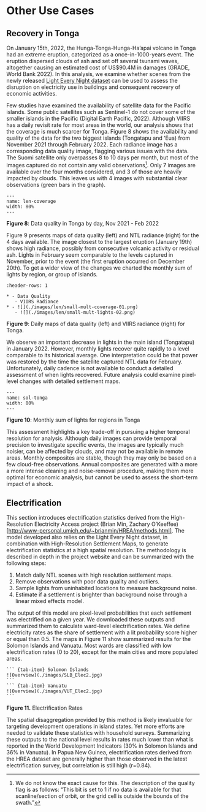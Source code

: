 # Other Use Cases

## Recovery in Tonga

On January 15th, 2022, the Hunga-Tonga-Hunga-Ha’apai volcano in Tonga had an extreme eruption, categorized as a once-in-1000-years event. The eruption dispersed clouds of ash and set off several tsunami waves, altogether causing an estimated cost of US$90.4M in damages (GRADE, World Bank 2022). In this analysis, we examine whether scenes from the newly released [Light Every Night dataset](https://blogs.worldbank.org/opendata/light-every-night-new-nighttime-light-data-set-and-tools-development) can be used to assess the disruption on electricity use in buildings and consequent recovery of economic activities.

Few studies have examined the availability of satellite data for the Pacific islands. Some public satellites such as Sentinel-1 do not cover some of the smaller islands in the Pacific (Digital Earth Pacific, 2022). Although VIIRS has a daily revisit rate for most areas in the world, our analysis shows that the coverage is much scarcer for Tonga. Figure 8 shows the availability and quality of the data for the two biggest islands (Tongatapu and ʻEua) from November 2021 through February 2022. Each radiance image has a corresponding data quality image, flagging various issues with the data. The Suomi satellite only overpasses 8 to 10 days per month, but most of the images captured do not contain any valid observations[^1]. Only 7 images are available over the four months considered, and 3 of those are heavily impacted by clouds. This leaves us with 4 images with substantial clear observations (green bars in the graph).  

```{image} ./images/len/LEN_Coverage_Tonga.png
---
name: len-coverage
width: 80%
---
```
**Figure 8**: Data quality in Tonga by day, Nov 2021 - Feb 2022

Figure 9 presents maps of data quality (left) and NTL radiance (right) for the 4 days available. The image closest to the largest eruption (January 19th) shows high radiance, possibly from consecutive volcanic activity or residual ash. Lights in February seem comparable to the levels captured in November, prior to the event (the first eruption occurred on December 20th). To get a wider view of the changes we charted the monthly sum of lights by region, or group of islands.

````{list-table}
:header-rows: 1

* - Data Quality
   - VIIRS Radiance
* - ![](./images/len/small-mult-coverage-01.png)
   - ![](./images/len/small-mult-lights-02.png)
````
**Figure 9**: Daily maps of data quality (left) and VIIRS radiance (right) for Tonga.

We observe an important decrease in lights in the main island (Tongatapu) in January 2022. However, monthly lights recover quite rapidly to a level comparable to its historical average. One interpretation could be that power was restored by the time the satellite captured NTL data for February. Unfortunately, daily cadence is not available to conduct a detailed assessment of when lights recovered. Future analysis could examine pixel-level changes with detailed settlement maps.

```{image} ./images/Tonga_NTL_Chart.png
---
name: sol-tonga
width: 80%
---
```
**Figure 10**: Monthly sum of lights for regions in Tonga

This assessment highlights a key trade-off in pursuing a higher temporal resolution for analysis. Although daily images can provide temporal precision to investigate specific events, the images are typically much noisier, can be affected by clouds, and may not be available in remote areas. Monthly composites are stable, though they may only be based on a few cloud-free observations. Annual composites are generated with a more a more intense cleaning and noise-removal procedure, making them more optimal for economic analysis, but cannot be used to assess the short-term impact of a shock.

## Electrification
This section introduces electrification statistics derived from the High-Resolution Electricity Access project (Brian Min, Zachary O’Keeffee)[http://www-personal.umich.edu/~brianmin/HREA/methods.html]. The model developed also relies on the Light Every Night dataset, in combination with High-Resolution Settlement Maps, to generate electrification statistics at a high spatial resolution. The methodology is described in depth in the project website and can be summarized with the following steps:

1.	Match daily NTL scenes with high resolution settlement maps.
2.	Remove observations with poor data quality and outliers.
3.	Sample lights from uninhabited locations to measure background noise.
4.	Estimate if a settlement is brighter than background noise through a linear mixed effects model.

The output of this model are pixel-level probabilities that each settlement was electrified on a given year. We downloaded these outputs and summarized them to calculate ward-level electrification rates. We define electricity rates as the share of settlement with a lit probability score higher or equal than 0.5. The maps in Figure 11 show summarized results for the Solomon Islands and Vanuatu. Most wards are classified with low electrification rates (0 to 20), except for the main cities and more populated areas.

````{tab-set}
``` {tab-item} Solomon Islands
![Overview](./images/SLB_Elec2.jpg)
```
``` {tab-item} Vanuatu
![Overview](./images/VUT_Elec2.jpg)
```
````
**Figure 11.** Electrification Rates

The spatial disaggregation provided by this method is likely invaluable for targeting development operations in island states. Yet more efforts are needed to validate these statistics with household surveys. Summarizing these outputs to the national level results in rates much lower than what is reported in the World Development Indicators (30% in Solomon Islands and 36% in Vanuatu). In Papua New Guinea, electrification rates derived from the HREA dataset are generally higher than those observed in the latest electrification survey, but correlation is still high (r=0.84).

[^1]: We do not know the exact cause for this. The description of the quality flag is as follows: “This bit is set to 1 if no data is available for that scanline/section of orbit, or the grid cell is outside the bounds of the swath.”
